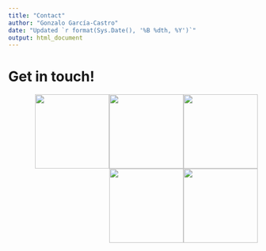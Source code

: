 ```yaml
---
title: "Contact"
author: "Gonzalo García-Castro"
date: "Updated `r format(Sys.Date(), '%B %dth, %Y')`"
output: html_document
---
```


# Get in touch!

<div><center><a href="https://www.imdb.com/user/ur114211961/?ref_=login"><img src="/images/imdb.svg" width="150" style="float:right" margin="35px"</a><ahref="https://github.com/gongcastro/Zombase"><img src="/images/github.svg" width="150" style="float:right" margin="35px"</a><a href="https://www.google.es/maps/place/UPF/@41.3896612,2.1893233,18z/data=!4m12!1m6!3m5!1s0x12a4a33ccd94d689:0xd685c271005de93c!2sCenter+for+Brain+%26+Cognition,+UPF!8m2!3d41.4035622!4d2.1944031!3m4!1s0x12a4a304cf89c015:0xfc36a1aa65cd41ee!8m2!3d41.3898056!4d2.1909859"><img src="/images/map.svg" width="150" style="float:right" margin="35px"</a><a href="mailto:zombase.database@upf.edu?"><img src="/images/envelope.svg" width="150" style="float:right" margin="35px"</a><a href="https://twitter.com/gongcastro"><img src="/images/twitter.svg" width="150" style="float:right" margin="35px"</a></center></div>
